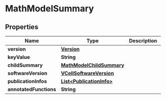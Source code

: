

# MathModelSummary


## Properties

| Name | Type | Description | Notes |
|------------ | ------------- | ------------- | -------------|
|**version** | [**Version**](Version.md) |  |  [optional] |
|**keyValue** | **String** |  |  [optional] |
|**childSummary** | [**MathModelChildSummary**](MathModelChildSummary.md) |  |  [optional] |
|**softwareVersion** | [**VCellSoftwareVersion**](VCellSoftwareVersion.md) |  |  [optional] |
|**publicationInfos** | [**List&lt;PublicationInfo&gt;**](PublicationInfo.md) |  |  [optional] |
|**annotatedFunctions** | **String** |  |  [optional] |



